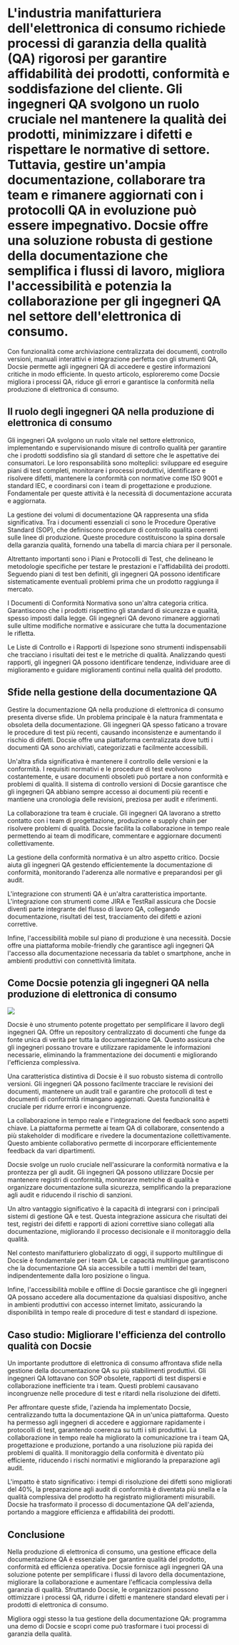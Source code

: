 # L'industria manifatturiera dell'elettronica di consumo richiede processi di garanzia della qualità (QA) rigorosi per garantire affidabilità dei prodotti, conformità e soddisfazione del cliente. Gli ingegneri QA svolgono un ruolo cruciale nel mantenere la qualità dei prodotti, minimizzare i difetti e rispettare le normative di settore. Tuttavia, gestire un'ampia documentazione, collaborare tra team e rimanere aggiornati con i protocolli QA in evoluzione può essere impegnativo. Docsie offre una soluzione robusta di gestione della documentazione che semplifica i flussi di lavoro, migliora l'accessibilità e potenzia la collaborazione per gli ingegneri QA nel settore dell'elettronica di consumo.

Con funzionalità come archiviazione centralizzata dei documenti, controllo versioni, manuali interattivi e integrazione perfetta con gli strumenti QA, Docsie permette agli ingegneri QA di accedere e gestire informazioni critiche in modo efficiente. In questo articolo, esploreremo come Docsie migliora i processi QA, riduce gli errori e garantisce la conformità nella produzione di elettronica di consumo.

## Il ruolo degli ingegneri QA nella produzione di elettronica di consumo

Gli ingegneri QA svolgono un ruolo vitale nel settore elettronico, implementando e supervisionando misure di controllo qualità per garantire che i prodotti soddisfino sia gli standard di settore che le aspettative dei consumatori. Le loro responsabilità sono molteplici: sviluppare ed eseguire piani di test completi, monitorare i processi produttivi, identificare e risolvere difetti, mantenere la conformità con normative come ISO 9001 e standard IEC, e coordinarsi con i team di progettazione e produzione. Fondamentale per queste attività è la necessità di documentazione accurata e aggiornata.

La gestione dei volumi di documentazione QA rappresenta una sfida significativa. Tra i documenti essenziali ci sono le Procedure Operative Standard (SOP), che definiscono procedure di controllo qualità coerenti sulle linee di produzione. Queste procedure costituiscono la spina dorsale della garanzia qualità, fornendo una tabella di marcia chiara per il personale.

Altrettanto importanti sono i Piani e Protocolli di Test, che delineano le metodologie specifiche per testare le prestazioni e l'affidabilità dei prodotti. Seguendo piani di test ben definiti, gli ingegneri QA possono identificare sistematicamente eventuali problemi prima che un prodotto raggiunga il mercato.

I Documenti di Conformità Normativa sono un'altra categoria critica. Garantiscono che i prodotti rispettino gli standard di sicurezza e qualità, spesso imposti dalla legge. Gli ingegneri QA devono rimanere aggiornati sulle ultime modifiche normative e assicurare che tutta la documentazione le rifletta.

Le Liste di Controllo e i Rapporti di Ispezione sono strumenti indispensabili che tracciano i risultati dei test e le metriche di qualità. Analizzando questi rapporti, gli ingegneri QA possono identificare tendenze, individuare aree di miglioramento e guidare miglioramenti continui nella qualità del prodotto.

## Sfide nella gestione della documentazione QA

Gestire la documentazione QA nella produzione di elettronica di consumo presenta diverse sfide. Un problema principale è la natura frammentata e obsoleta della documentazione. Gli ingegneri QA spesso faticano a trovare le procedure di test più recenti, causando inconsistenze e aumentando il rischio di difetti. Docsie offre una piattaforma centralizzata dove tutti i documenti QA sono archiviati, categorizzati e facilmente accessibili.

Un'altra sfida significativa è mantenere il controllo delle versioni e la conformità. I requisiti normativi e le procedure di test evolvono costantemente, e usare documenti obsoleti può portare a non conformità e problemi di qualità. Il sistema di controllo versioni di Docsie garantisce che gli ingegneri QA abbiano sempre accesso ai documenti più recenti e mantiene una cronologia delle revisioni, preziosa per audit e riferimenti.

La collaborazione tra team è cruciale. Gli ingegneri QA lavorano a stretto contatto con i team di progettazione, produzione e supply chain per risolvere problemi di qualità. Docsie facilita la collaborazione in tempo reale permettendo ai team di modificare, commentare e aggiornare documenti collettivamente.

La gestione della conformità normativa è un altro aspetto critico. Docsie aiuta gli ingegneri QA gestendo efficientemente la documentazione di conformità, monitorando l'aderenza alle normative e preparandosi per gli audit.

L'integrazione con strumenti QA è un'altra caratteristica importante. L'integrazione con strumenti come JIRA e TestRail assicura che Docsie diventi parte integrante del flusso di lavoro QA, collegando documentazione, risultati dei test, tracciamento dei difetti e azioni correttive.

Infine, l'accessibilità mobile sul piano di produzione è una necessità. Docsie offre una piattaforma mobile-friendly che garantisce agli ingegneri QA l'accesso alla documentazione necessaria da tablet o smartphone, anche in ambienti produttivi con connettività limitata.

## Come Docsie potenzia gli ingegneri QA nella produzione di elettronica di consumo

![](https://cdn.docsie.io/workspace_PxAvC1Uenuc7ad6H3/doc_wn84Jkoc6hIMTO2eE/file_WyrqEK0E1zfn5P8Ia/image_ed244903-132a-cf9b-c7f2-bda1651bfa30.jpg)

Docsie è uno strumento potente progettato per semplificare il lavoro degli ingegneri QA. Offre un repository centralizzato di documenti che funge da fonte unica di verità per tutta la documentazione QA. Questo assicura che gli ingegneri possano trovare e utilizzare rapidamente le informazioni necessarie, eliminando la frammentazione dei documenti e migliorando l'efficienza complessiva.

Una caratteristica distintiva di Docsie è il suo robusto sistema di controllo versioni. Gli ingegneri QA possono facilmente tracciare le revisioni dei documenti, mantenere un audit trail e garantire che protocolli di test e documenti di conformità rimangano aggiornati. Questa funzionalità è cruciale per ridurre errori e incongruenze.

La collaborazione in tempo reale e l'integrazione del feedback sono aspetti chiave. La piattaforma permette ai team QA di collaborare, consentendo a più stakeholder di modificare e rivedere la documentazione collettivamente. Questo ambiente collaborativo permette di incorporare efficientemente feedback da vari dipartimenti.

Docsie svolge un ruolo cruciale nell'assicurare la conformità normativa e la prontezza per gli audit. Gli ingegneri QA possono utilizzare Docsie per mantenere registri di conformità, monitorare metriche di qualità e organizzare documentazione sulla sicurezza, semplificando la preparazione agli audit e riducendo il rischio di sanzioni.

Un altro vantaggio significativo è la capacità di integrarsi con i principali sistemi di gestione QA e test. Questa integrazione assicura che risultati dei test, registri dei difetti e rapporti di azioni correttive siano collegati alla documentazione, migliorando il processo decisionale e il monitoraggio della qualità.

Nel contesto manifatturiero globalizzato di oggi, il supporto multilingue di Docsie è fondamentale per i team QA. Le capacità multilingue garantiscono che la documentazione QA sia accessibile a tutti i membri del team, indipendentemente dalla loro posizione o lingua.

Infine, l'accessibilità mobile e offline di Docsie garantisce che gli ingegneri QA possano accedere alla documentazione da qualsiasi dispositivo, anche in ambienti produttivi con accesso internet limitato, assicurando la disponibilità in tempo reale di procedure di test e standard di ispezione.

## Caso studio: Migliorare l'efficienza del controllo qualità con Docsie

Un importante produttore di elettronica di consumo affrontava sfide nella gestione della documentazione QA su più stabilimenti produttivi. Gli ingegneri QA lottavano con SOP obsolete, rapporti di test dispersi e collaborazione inefficiente tra i team. Questi problemi causavano incongruenze nelle procedure di test e ritardi nella risoluzione dei difetti.

Per affrontare queste sfide, l'azienda ha implementato Docsie, centralizzando tutta la documentazione QA in un'unica piattaforma. Questo ha permesso agli ingegneri di accedere e aggiornare rapidamente i protocolli di test, garantendo coerenza su tutti i siti produttivi. La collaborazione in tempo reale ha migliorato la comunicazione tra i team QA, progettazione e produzione, portando a una risoluzione più rapida dei problemi di qualità. Il monitoraggio della conformità è diventato più efficiente, riducendo i rischi normativi e migliorando la preparazione agli audit.

L'impatto è stato significativo: i tempi di risoluzione dei difetti sono migliorati del 40%, la preparazione agli audit di conformità è diventata più snella e la qualità complessiva del prodotto ha registrato miglioramenti misurabili. Docsie ha trasformato il processo di documentazione QA dell'azienda, portando a maggiore efficienza e affidabilità dei prodotti.

## Conclusione

Nella produzione di elettronica di consumo, una gestione efficace della documentazione QA è essenziale per garantire qualità del prodotto, conformità ed efficienza operativa. Docsie fornisce agli ingegneri QA una soluzione potente per semplificare i flussi di lavoro della documentazione, migliorare la collaborazione e aumentare l'efficacia complessiva della garanzia di qualità. Sfruttando Docsie, le organizzazioni possono ottimizzare i processi QA, ridurre i difetti e mantenere standard elevati per i prodotti di elettronica di consumo.

Migliora oggi stesso la tua gestione della documentazione QA: programma una demo di Docsie e scopri come può trasformare i tuoi processi di garanzia della qualità.